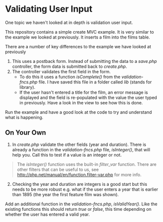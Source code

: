 # Validating User Input

One topic we haven't looked at in depth is validation user input.

This repository contains a simple create MVC example. It is very similar to the example we looked at previously. It inserts a film into the films table.

There are a number of key differences to the example we have looked at previously

1. This uses a postback form. Instead of submitting the data to a *save.php* controller, the form data is submitted back to *create.php*.
2. The controller validates the first field in the form.
   * To do this it uses a function *isComplete()* from the *validation-fncs.php* file. I have saved this file in a folder called *lib* (stands for library).
   * If the user hasn't entered a title for the film, an error message is displayed and the field is re-populated with the value the user typed in previously. Have a look in the view to see how this is done.

Run the example and have a good look at the code to try and understand what is happening.

## On Your Own
1. In *create.php* validate the other fields (year and duration). There is already a function in the *validation-fncs.php* file, *isInteger()*, that will help you. Call this to test if a value is an integer or not.

>The *isInteger()* function uses the built-in *filter_var* function. There are other filters that can be useful to us, see http://php.net/manual/en/function.filter-var.php for more info.

2. Checking the year and duration are integers is a good start but this needs to be more robust e.g. what if the user enters a year that is earlier than 1895 (the year the first feature film was shown).

Add an additional function in the *validation-fncs.php*, *isValidYear()*. Like the existing functions this should return *true* or *false*, this time depending on whether the user has entered a valid year.

